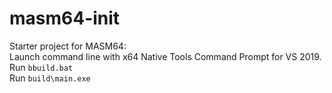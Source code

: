 # masm64-init
Starter project for MASM64:  
Launch command line with x64 Native Tools Command Prompt for VS 2019.  
Run `bbuild.bat`  
Run `build\main.exe`  
